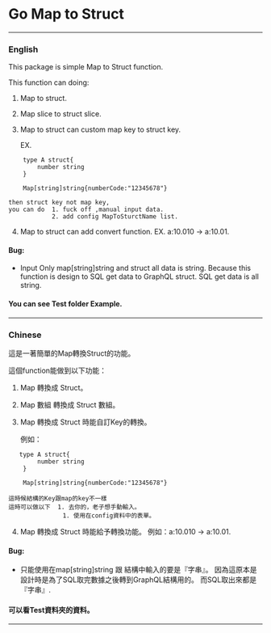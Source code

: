 # Go Map to Struct

---
### English

This package is simple Map to Struct function.

This function can doing:

1. Map to struct.
2. Map slice to struct slice.
3. Map to struct can custom map key to struct key.
    
    EX.
``` 
    type A struct{
        number string
    }

    Map[string]string{numberCode:"12345678"}
```

    then struct key not map key,
    you can do  1. fuck off ,manual input data.
                2. add config MapToSturctName list.

4. Map to struct can add convert function.
    EX. a:10.010 -> a:10.01.

#### Bug:

- Input Only map[string]string and struct all data is string.
  Because this function is design to SQL get data to GraphQL struct.
  SQL get data is all string.

#### You can see Test folder Example.

---

### Chinese

這是一著簡單的Map轉換Struct的功能。

這個function能做到以下功能：

1. Map 轉換成 Struct。
2. Map 數組 轉換成 Struct 數組。
3. Map 轉換成 Struct 時能自訂Key的轉換。
   
   例如：
```
   type A struct{
        number string
    }

    Map[string]string{numberCode:"12345678"}
```

    這時候結構的Key跟map的key不一樣
    這時可以做以下  1. 去你的，老子想手動輸入。
                   1. 使用在config資料中的表單。 

4. Map 轉換成 Struct 時能給予轉換功能。
    例如：a:10.010 -> a:10.01.

#### Bug:

- 只能使用在map[string]string 跟 結構中輸入的要是『字串』。
  因為這原本是設計時是為了SQL取完數據之後轉到GraphQL結構用的。
  而SQL取出來都是『字串』.

#### 可以看Test資料夾的資料。

-----------------------------------------------------------
